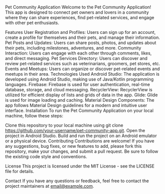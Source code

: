 Pet Community Application
Welcome to the Pet Community Application! This app is designed to connect pet owners and lovers in a community where they can share experiences, find pet-related services, and engage with other pet enthusiasts.

Features
User Registration and Profiles: Users can sign up for an account, create a profile for themselves and their pets, and manage their information.
Pet Posts and Updates: Users can share posts, photos, and updates about their pets, including milestones, adventures, and more.
Community Interaction: Users can engage with each other through comments, likes, and direct messaging.
Pet Services Directory: Users can discover and review pet-related services such as veterinarians, groomers, pet stores, etc.
Events and Meetups: Users can organize or discover pet-related events and meetups in their area.
Technologies Used
Android Studio: The application is developed using Android Studio, making use of Java/Kotlin programming languages.
Firebase: Firebase is used for user authentication, real-time database, storage, and cloud messaging.
RecyclerView: RecyclerView is utilized for efficient display of lists and grids of data in the app.
Glide: Glide is used for image loading and caching.
Material Design Components: The app follows Material Design guidelines for a modern and intuitive user interface.
Installation
To run the Pet Community Application on your local machine, follow these steps:

Clone this repository to your local machine using git clone https://github.com/your-username/pet-community-app.git.
Open the project in Android Studio.
Build and run the project on an Android emulator or a physical device.
Contributing
Contributions are welcome! If you have any suggestions, bug fixes, or new features to add, please fork this repository, make your changes, and submit a pull request. Be sure to follow the existing code style and conventions.

License
This project is licensed under the MIT License - see the LICENSE file for details.

Contact
If you have any questions or feedback, feel free to contact the project maintainers at email@example.com.

